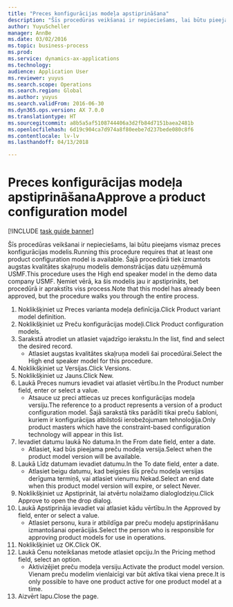```yaml
--- 
title: "Preces konfigurācijas modeļa apstiprināšana"
description: "Šīs procedūras veikšanai ir nepieciešams, lai būtu pieejams vismaz preces konfigurācijas modelis."
author: YuyuScheller
manager: AnnBe
ms.date: 03/02/2016
ms.topic: business-process
ms.prod: 
ms.service: dynamics-ax-applications
ms.technology: 
audience: Application User
ms.reviewer: yuyus
ms.search.scope: Operations
ms.search.region: Global
ms.author: yuyus
ms.search.validFrom: 2016-06-30
ms.dyn365.ops.version: AX 7.0.0
ms.translationtype: HT
ms.sourcegitcommit: a8b5a5af5108744406a3d2fb84d7151baea2481b
ms.openlocfilehash: 6d19c904ca7d974a8f80eebe7d237bede080c8f6
ms.contentlocale: lv-lv
ms.lasthandoff: 04/13/2018

---
```

# <a name="approve-a-product-configuration-model"></a><span data-ttu-id="9b9f2-103">Preces konfigurācijas modeļa apstiprināšana</span><span class="sxs-lookup"><span data-stu-id="9b9f2-103">Approve a product configuration model</span></span>

[!INCLUDE [task guide banner](../../includes/task-guide-banner.md)]

<span data-ttu-id="9b9f2-104">Šīs procedūras veikšanai ir nepieciešams, lai būtu pieejams vismaz preces konfigurācijas modelis.</span><span class="sxs-lookup"><span data-stu-id="9b9f2-104">Running this procedure requires that at least one product configuration model is available.</span></span> <span data-ttu-id="9b9f2-105">Šajā procedūrā tiek izmantots augstas kvalitātes skaļruņu modelis demonstrācijas datu uzņēmumā USMF.</span><span class="sxs-lookup"><span data-stu-id="9b9f2-105">This procedure uses the High end speaker model in the demo data company USMF.</span></span> <span data-ttu-id="9b9f2-106">Ņemiet vērā, ka šis modelis jau ir apstiprināts, bet procedūrā ir aprakstīts viss process.</span><span class="sxs-lookup"><span data-stu-id="9b9f2-106">Note that this model has already been approved, but the procedure walks you through the entire process.</span></span>

1. <span data-ttu-id="9b9f2-107">Noklikšķiniet uz Preces varianta modeļa definīcija.</span><span class="sxs-lookup"><span data-stu-id="9b9f2-107">Click Product variant model definition.</span></span>
2. <span data-ttu-id="9b9f2-108">Noklikšķiniet uz Preču konfigurācijas modeļi.</span><span class="sxs-lookup"><span data-stu-id="9b9f2-108">Click Product configuration models.</span></span>
3. <span data-ttu-id="9b9f2-109">Sarakstā atrodiet un atlasiet vajadzīgo ierakstu.</span><span class="sxs-lookup"><span data-stu-id="9b9f2-109">In the list, find and select the desired record.</span></span>
    * <span data-ttu-id="9b9f2-110">Atlasiet augstas kvalitātes skaļruņa modeli šai procedūrai.</span><span class="sxs-lookup"><span data-stu-id="9b9f2-110">Select the High end speaker model for this procedure.</span></span>  
4. <span data-ttu-id="9b9f2-111">Noklikšķiniet uz Versijas.</span><span class="sxs-lookup"><span data-stu-id="9b9f2-111">Click Versions.</span></span>
5. <span data-ttu-id="9b9f2-112">Noklikšķiniet uz Jauns.</span><span class="sxs-lookup"><span data-stu-id="9b9f2-112">Click New.</span></span>
6. <span data-ttu-id="9b9f2-113">Laukā Preces numurs ievadiet vai atlasiet vērtību.</span><span class="sxs-lookup"><span data-stu-id="9b9f2-113">In the Product number field, enter or select a value.</span></span>
    * <span data-ttu-id="9b9f2-114">Atsauce uz preci attiecas uz preces konfigurācijas modeļa versiju.</span><span class="sxs-lookup"><span data-stu-id="9b9f2-114">The reference to a product represents a version of a product configuration model.</span></span> <span data-ttu-id="9b9f2-115">Šajā sarakstā tiks parādīti tikai preču šabloni, kuriem ir konfigurācijas atbilstoši ierobežojumam tehnoloģija.</span><span class="sxs-lookup"><span data-stu-id="9b9f2-115">Only product masters which have the constraint-based configuration technology will appear in this list.</span></span>  
7. <span data-ttu-id="9b9f2-116">Ievadiet datumu laukā No datuma.</span><span class="sxs-lookup"><span data-stu-id="9b9f2-116">In the From date field, enter a date.</span></span>
    * <span data-ttu-id="9b9f2-117">Atlasiet, kad būs pieejama preču modeļa versija.</span><span class="sxs-lookup"><span data-stu-id="9b9f2-117">Select when the product model version will be available.</span></span>  
8. <span data-ttu-id="9b9f2-118">Laukā Līdz datumam ievadiet datumu.</span><span class="sxs-lookup"><span data-stu-id="9b9f2-118">In the To date field, enter a date.</span></span>
    * <span data-ttu-id="9b9f2-119">Atlasiet beigu datumu, kad beigsies šīs preču modeļa versijas derīguma termiņš, vai atlasiet vienumu Nekad.</span><span class="sxs-lookup"><span data-stu-id="9b9f2-119">Select an end date when this product model version will expire, or select Never.</span></span>  
9. <span data-ttu-id="9b9f2-120">Noklikšķiniet uz Apstiprināt, lai atvērtu nolaižamo dialoglodziņu.</span><span class="sxs-lookup"><span data-stu-id="9b9f2-120">Click Approve to open the drop dialog.</span></span>
10. <span data-ttu-id="9b9f2-121">Laukā Apstiprināja ievadiet vai atlasiet kādu vērtību.</span><span class="sxs-lookup"><span data-stu-id="9b9f2-121">In the Approved by field, enter or select a value.</span></span>
    * <span data-ttu-id="9b9f2-122">Atlasiet personu, kura ir atbildīga par preču modeļu apstiprināšanu izmantošanai operācijās.</span><span class="sxs-lookup"><span data-stu-id="9b9f2-122">Select the person who is responsible for approving product models for use in operations.</span></span>  
11. <span data-ttu-id="9b9f2-123">Noklikšķiniet uz OK.</span><span class="sxs-lookup"><span data-stu-id="9b9f2-123">Click OK.</span></span>
12. <span data-ttu-id="9b9f2-124">Laukā Cenu noteikšanas metode atlasiet opciju.</span><span class="sxs-lookup"><span data-stu-id="9b9f2-124">In the Pricing method field, select an option.</span></span>
    * <span data-ttu-id="9b9f2-125">Aktivizējiet preču modeļa versiju.</span><span class="sxs-lookup"><span data-stu-id="9b9f2-125">Activate the product model version.</span></span> <span data-ttu-id="9b9f2-126">Vienam preču modelim vienlaicīgi var būt aktīva tikai viena prece.</span><span class="sxs-lookup"><span data-stu-id="9b9f2-126">It is only possible to have one product active for one product model at a time.</span></span>  
13. <span data-ttu-id="9b9f2-127">Aizvērt lapu.</span><span class="sxs-lookup"><span data-stu-id="9b9f2-127">Close the page.</span></span>


